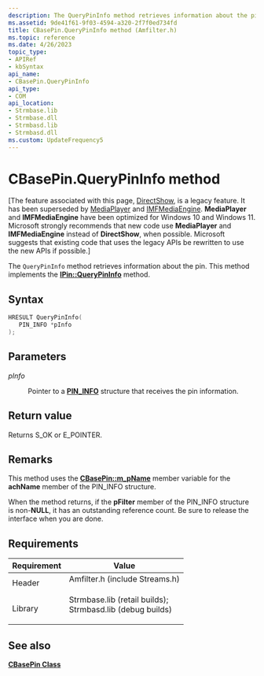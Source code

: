 ```yaml
---
description: The QueryPinInfo method retrieves information about the pin. This method implements the IPin::QueryPinInfo method.
ms.assetid: 9de41f61-9f03-4594-a320-2f7f0ed734fd
title: CBasePin.QueryPinInfo method (Amfilter.h)
ms.topic: reference
ms.date: 4/26/2023
topic_type: 
- APIRef
- kbSyntax
api_name: 
- CBasePin.QueryPinInfo
api_type: 
- COM
api_location: 
- Strmbase.lib
- Strmbase.dll
- Strmbasd.lib
- Strmbasd.dll
ms.custom: UpdateFrequency5
---
```


# CBasePin.QueryPinInfo method

\[The feature associated with this page, [DirectShow](/windows/win32/directshow/directshow), is a legacy feature. It has been superseded by [MediaPlayer](/uwp/api/Windows.Media.Playback.MediaPlayer) and [IMFMediaEngine](/windows/win32/api/mfmediaengine/nn-mfmediaengine-imfmediaengine). **MediaPlayer** and **IMFMediaEngine** have been optimized for Windows 10 and Windows 11. Microsoft strongly recommends that new code use **MediaPlayer** and **IMFMediaEngine** instead of **DirectShow**, when possible. Microsoft suggests that existing code that uses the legacy APIs be rewritten to use the new APIs if possible.\]

The `QueryPinInfo` method retrieves information about the pin. This method implements the [**IPin::QueryPinInfo**](/windows/desktop/api/Strmif/nf-strmif-ipin-querypininfo) method.

## Syntax


```C++
HRESULT QueryPinInfo(
   PIN_INFO *pInfo
);
```



## Parameters

<dl> <dt>

*pInfo* 
</dt> <dd>

Pointer to a [**PIN\_INFO**](/windows/win32/api/strmif/ns-strmif-pin_info) structure that receives the pin information.

</dd> </dl>

## Return value

Returns S\_OK or E\_POINTER.

## Remarks

This method uses the [**CBasePin::m\_pName**](cbasepin-m-pname.md) member variable for the **achName** member of the PIN\_INFO structure.

When the method returns, if the **pFilter** member of the PIN\_INFO structure is non-**NULL**, it has an outstanding reference count. Be sure to release the interface when you are done.

## Requirements



| Requirement | Value |
|--------------------|--------------------------------------------------------------------------------------------------------------------------------------------------------------------------------------------|
| Header<br/>  | <dl> <dt>Amfilter.h (include Streams.h)</dt> </dl>                                                                                  |
| Library<br/> | <dl> <dt>Strmbase.lib (retail builds); </dt> <dt>Strmbasd.lib (debug builds)</dt> </dl> |



## See also

<dl> <dt>

[**CBasePin Class**](cbasepin.md)
</dt> </dl>

 

 




